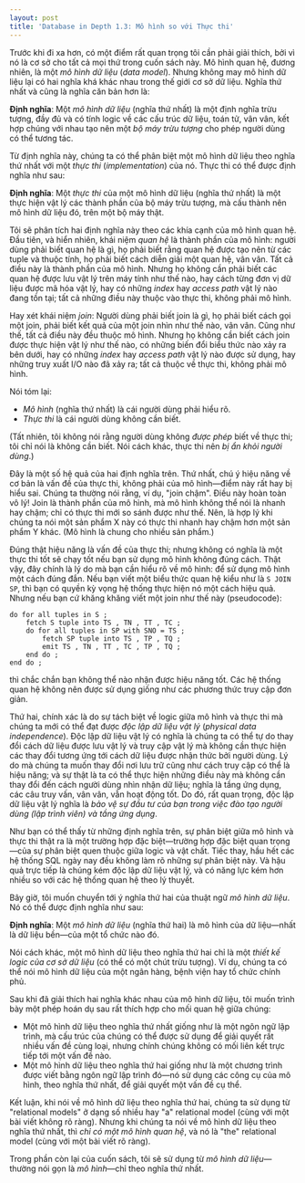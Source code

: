 ```yaml
---
layout: post
title: 'Database in Depth 1.3: Mô hình so với Thực thi'
---
```


Trước khi đi xa hơn, có một điểm rất quan trọng tôi cần phải giải thích, bởi vì nó là cơ sở cho tất cả mọi thứ trong cuốn sách này. Mô hình quan hệ, đương nhiên, là một *mô hình dữ liệu* (*data model*). Nhưng không may mô hình dữ liệu lại có hai nghĩa khá khác nhau trong thế giới cơ sở dữ liệu. Nghĩa thứ nhất và cũng là nghĩa căn bản hơn là:

<div class="definition">
  <strong>Định nghĩa</strong>: Một <em>mô hình dữ liệu</em> (nghĩa thứ nhất) là một định nghĩa trừu tượng, đầy đủ và có tính logic về các cấu trúc dữ liệu, toán tử, vân vân, kết hợp chúng với nhau tạo nên một <em>bộ máy trừu tượng</em> cho phép người dùng có thể tương tác.
</div>

Từ định nghĩa này, chúng ta có thể phân biệt một mô hình dữ liệu theo nghĩa thứ nhất với một *thực thi* (*implementation*) của nó. Thực thi có thể được định nghĩa như sau:

<div class="definition">
  <strong>Định nghĩa</strong>: Một <em>thực thi</em> của một mô hình dữ liệu (nghĩa thứ nhất) là một thực hiện vật lý các thành phần của bộ máy trừu tượng, mà cấu thành nên mô hình dữ liệu đó, trên một bộ máy thật.
</div>

Tôi sẽ phân tích hai định nghĩa này theo các khía cạnh của mô hình quan hệ. Đầu tiên, và hiển nhiên, khái niệm *quan hệ* là thành phần của mô hình:  người dùng phải biết quan hệ là gì, họ phải biết rằng quan hệ được tạo nên từ các tuple và thuộc tính, họ phải biết cách diễn giải một quan hệ, vân vân. Tất cả điều này là thành phần của mô hình. Nhưng họ không cần phải biết các quan hệ được lưu vật lý trên máy tính như thế nào, hay cách từng đơn vị dữ liệu được mã hóa vật lý, hay có những *index* hay *access path* vật lý nào đang tồn tại; tất cả những điều này thuộc vào thực thi, không phải mô hình.

Hay xét khái niệm *join*: Người dùng phải biết join là gì, họ phải biết cách gọi một join, phải biết kết quả của một join nhìn như thế nào, vân vân. Cũng như thế, tất cả điều này đều thuộc mô hình. Nhưng họ không cần biết cách join được thực hiện vật lý như thế nào, có những biến đổi biểu thức nào xảy ra bên dưới, hay có những *index* hay *access path* vật lý nào được sử dụng, hay những truy xuất I/O nào đã xảy ra; tất cả thuộc về thực thi, không phải mô hình.

Nói tóm lại:

 * *Mô hình* (nghĩa thứ nhất) là cái người dùng phải hiểu rõ.
 * *Thực thi* là cái người dùng không cần biết.

(Tất nhiên, tôi không nói rằng người dùng không *được phép* biết về thực thi; tôi chỉ nói là không cần biết. Nói cách khác, thực thi nên *bị ẩn khỏi người dùng*.)

Đây là một số hệ quả của hai định nghĩa trên. Thứ nhất, chú ý hiệu năng về cơ bản là vấn đề của thực thi, không phải của mô hình&mdash;điểm này rất hay bị hiểu sai. Chúng ta thường nói rằng, ví dụ, "join chậm". Điều này hoàn toàn vô lý! Join là thành phần của mô hình, mà mô hình không thể nói là nhanh hay chậm; chỉ có thực thi mới so sánh được như thế. Nên, là hợp lý khi chúng ta nói một sản phẩm X này có thực thi nhanh hay chậm hơn một sản phẩm Y khác. (Mô hình là chung cho nhiều sản phẩm.)

Đúng thật hiệu năng là vấn đề của thực thi; nhưng không có nghĩa là một thực thi tốt sẽ chạy tốt nếu bạn sử dụng mô hình không đúng cách. Thật vậy, đây chính là lý do mà bạn cần hiểu rõ về mô hình: để sử dụng mô hình một cách đúng đắn. Nếu bạn viết một biểu thức quan hệ kiểu như là `S JOIN SP`, thì bạn có quyền kỳ vọng hệ thống thực hiện nó một cách hiệu quả. Nhưng nếu bạn cứ khăng khăng viết một join như thế này (pseudocode):

```
do for all tuples in S ;
    fetch S tuple into TS , TN , TT , TC ;
    do for all tuples in SP with SNO = TS ;
        fetch SP tuple into TS , TP , TQ ;
        emit TS , TN , TT , TC , TP , TQ ;
    end do ;
end do ;
```

thì chắc chắn bạn không thể nào nhận được hiệu năng tốt. Các hệ thống quan hệ không nên được sử dụng giống như các phương thức truy cập đơn giản.

Thứ hai, chính xác là do sự tách biệt về logic giữa mô hình và thực thi mà chúng ta mới có thể đạt được *độc lập dữ liệu vật lý* (*physical data independence*). Độc lập dữ liệu vật lý có nghĩa là chúng ta có thể tự do thay đổi cách dữ liệu được lưu vật lý và truy cập vật lý mà không cần thực hiện các thay đổi tương ứng tới cách dữ liệu được nhận thức bởi người dùng. Lý do mà chúng ta muốn thay đổi nơi lưu trữ cũng như cách truy cập có thể là hiệu năng; và sự thật là ta có thể thực hiện những điều này mà không cần thay đổi đến cách người dùng nhìn nhận dữ liệu; nghĩa là tầng ứng dụng, các câu truy vấn, vân vân, vẫn hoạt động tốt. Do đó, rất quan trọng, độc lập dữ liệu vật lý nghĩa là *bảo vệ sự đầu tư của bạn trong việc đào tạo người dùng (lập trình viên) và tầng ứng dụng*.

Như bạn có thể thấy từ những định nghĩa trên, sự phân biệt giữa mô hình và thực thi thật ra là một trường hợp đặc biệt&mdash;trường hợp đặc biệt quan trọng&mdash;của sự phân biệt quen thuộc giữa logic và vật chất. Tiếc thay, hầu hết các hệ thống SQL ngày nay đều không làm rõ những sự phân biệt này. Và hậu quả trực tiếp là chúng kém độc lập dữ liệu vật lý, và có năng lực kém hơn nhiều so với các hệ thống quan hệ theo lý thuyết.

Bây giờ, tôi muốn chuyển tới ý nghĩa thứ hai của thuật ngữ *mô hình dữ liệu*. Nó có thể được định nghĩa như sau:

<div class="definition">
  <strong>Định nghĩa</strong>: Một <em>mô hình dữ liệu</em> (nghĩa thứ hai) là mô hình của dữ liệu&mdash;nhất là dữ liệu bền&mdash;của một tổ chức nào đó.
</div>

Nói cách khác, một mô hình dữ liệu theo nghĩa thứ hai chỉ là một *thiết kế logic của cơ sở dữ liệu* (có thể có một chút trừu tượng). Ví dụ, chúng ta có thể nói mô hình dữ liệu của một ngân hàng, bệnh viện hay tổ chức chính phủ.

Sau khi đã giải thích hai nghĩa khác nhau của mô hình dữ liệu, tôi muốn trình bày một phép hoán dụ sau rất thích hợp cho mối quan hệ giữa chúng:

 * Một mô hình dữ liệu theo nghĩa thứ nhất giống như là một ngôn ngữ lập trình, mà cấu trúc của chúng có thể được sử dụng để giải quyết rất nhiều vấn đề cùng loại, nhưng chính chúng không có mối liên kết trực tiếp tới một vấn đề nào.
 * Một mô hình dữ liệu theo nghĩa thứ hai giống như là một chương trình được viết bằng ngôn ngữ lập trình đó&mdash;nó sử dụng các công cụ của mô hình, theo nghĩa thứ nhất, để giải quyết một vấn đề cụ thể.

Kết luận, khi nói về mô hình dữ liệu theo nghĩa thứ hai, chúng ta sử dụng từ "relational models" ở dạng số nhiều hay "a" relational model (cùng với một bài viết không rõ ràng). Nhưng khi chúng ta nói về mô hình dữ liệu theo nghĩa thứ nhất, thì *chỉ có một mô hình quan hệ*, và nó là "the" relational model (cùng với một bài viết rõ ràng).

Trong phần còn lại của cuốn sách, tôi sẽ sử dụng từ *mô hình dữ liệu*&mdash;thường nói gọn là *mô hình*&mdash;chỉ theo nghĩa thứ nhất.